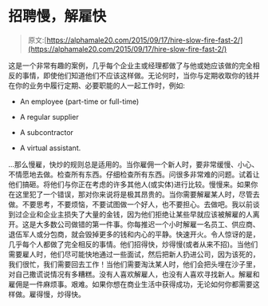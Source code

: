 # 招聘慢，解雇快

> 原文:[https://alphamale20.com/2015/09/17/hire-slow-fire-fast-2/](https://alphamale20.com/2015/09/17/hire-slow-fire-fast-2/)

这是一个非常有趣的案例，几乎每个企业主或经理都做了与他或她应该做的完全相反的事情，即使他们知道他们不应该这样做。无论何时，当你与定期收取你的钱并在你的业务中履行定期、必要职能的人一起工作时，例如:

*   An employee (part-time or full-time)

*   A regular supplier

*   A subcontractor

*   A virtual assistant.

...那么慢雇，快炒的规则总是适用的。当你雇佣一个新人时，要非常缓慢、小心、不情愿地去做。检查所有东西。仔细检查所有东西。问很多非常难的问题。试着让他们搞砸。将他们与你正在考虑的许多其他人(或实体)进行比较。慢慢来。如果你在这里犯了一个错误，那对你来说将是极其昂贵的。当你需要解雇某人时，尽管去做。不要思考，不要烦恼，不要试图做一个好人，也不要担心。去做吧。我以前谈到过企业和企业主损失了大量的金钱，因为他们拒绝让某些早就应该被解雇的人离开。这是大多数公司做错的第一件事。你每推迟一个小时解雇一名员工、供应商、退伍军人或分包商，就会毁掉更多的钱和内心的平静。快速开火。令人惊讶的是，几乎每个人都做了完全相反的事情。他们招得快，炒得慢(或者从来不招)。当他们需要雇人时，他们尽可能快地通过一些面试，然后把新人扔进公司，因为该死的，我们很忙，我们需要回去工作！当他们需要淘汰某人时，他们会把头埋在沙子里，对自己撒谎说情况有多糟糕。没有人喜欢解雇人，也没有人喜欢寻找新人。解雇和雇佣是一件麻烦事。艰难。如果你想在商业生活中获得成功，无论如何你都需要这样做。雇得慢，炒得快。